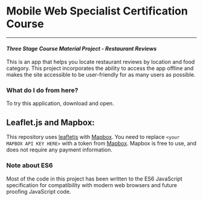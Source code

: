 # Mobile Web Specialist Certification Course
---
#### _Three Stage Course Material Project - Restaurant Reviews_

This is an app that helps you locate restaurant reviews by location and food category. This project incorporates the ability to access the app offline and makes the site accessible to be user-friendly for as many users as possible.

### What do I do from here?

To try this application, download and open.

## Leaflet.js and Mapbox:

This repository uses [leafletjs](https://leafletjs.com/) with [Mapbox](https://www.mapbox.com/). You need to replace `<your MAPBOX API KEY HERE>` with a token from [Mapbox](https://www.mapbox.com/). Mapbox is free to use, and does not require any payment information. 

### Note about ES6

Most of the code in this project has been written to the ES6 JavaScript specification for compatibility with modern web browsers and future proofing JavaScript code.


